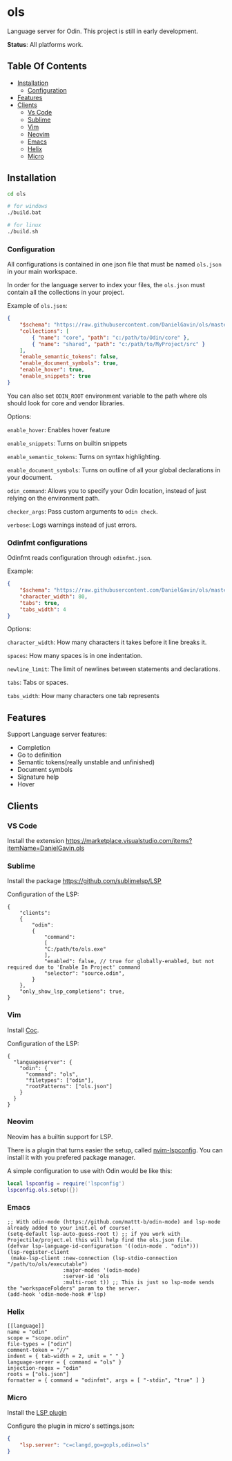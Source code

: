 # ols

Language server for Odin. This project is still in early development.

**Status**: All platforms work.

## Table Of Contents

-   [Installation](#installation)
    -   [Configuration](#Configuration)
-   [Features](#features)
-   [Clients](#clients)
    -   [Vs Code](#vs-code)
    -   [Sublime](#sublime)
    -   [Vim](#vim)
    -   [Neovim](#neovim)
    -   [Emacs](#emacs)
    -   [Helix](#helix)
    -   [Micro](#micro)

## Installation

```bash
cd ols

# for windows
./build.bat

# for linux
./build.sh
```

### Configuration

All configurations is contained in one json file that must be named `ols.json` in your main workspace.

In order for the language server to index your files, the `ols.json` must contain all the collections in your project.

Example of `ols.json`:

```json
{
	"$schema": "https://raw.githubusercontent.com/DanielGavin/ols/master/misc/ols.schema.json",
	"collections": [
		{ "name": "core", "path": "c:/path/to/Odin/core" },
		{ "name": "shared", "path": "c:/path/to/MyProject/src" }
	],
	"enable_semantic_tokens": false,
	"enable_document_symbols": true,
	"enable_hover": true,
	"enable_snippets": true
}
```

You can also set `ODIN_ROOT` environment variable to the path where ols should look for core and vendor libraries.

Options:

`enable_hover`: Enables hover feature

`enable_snippets`: Turns on builtin snippets

`enable_semantic_tokens`: Turns on syntax highlighting.

`enable_document_symbols`: Turns on outline of all your global declarations in your document.

`odin_command`: Allows you to specify your Odin location, instead of just relying on the environment path.

`checker_args`: Pass custom arguments to `odin check`.

`verbose`: Logs warnings instead of just errors.

### Odinfmt configurations

Odinfmt reads configuration through `odinfmt.json`.

Example:

```json
{
	"$schema": "https://raw.githubusercontent.com/DanielGavin/ols/master/misc/odinfmt.schema.json",
	"character_width": 80,
	"tabs": true,
	"tabs_width": 4
}
```

Options:

`character_width`: How many characters it takes before it line breaks it.

`spaces`: How many spaces is in one indentation.

`newline_limit`: The limit of newlines between statements and declarations.

`tabs`: Tabs or spaces.

`tabs_width`: How many characters one tab represents

## Features

Support Language server features:

-   Completion
-   Go to definition
-   Semantic tokens(really unstable and unfinished)
-   Document symbols
-   Signature help
-   Hover

## Clients

### VS Code

Install the extension https://marketplace.visualstudio.com/items?itemName=DanielGavin.ols

### Sublime

Install the package https://github.com/sublimelsp/LSP

Configuration of the LSP:

```
{
	"clients":
	{
		"odin":
		{
		    "command":
		    [
			"C:/path/to/ols.exe"
		    ],
		    "enabled": false, // true for globally-enabled, but not required due to 'Enable In Project' command
		    "selector": "source.odin",
		}
	},
	"only_show_lsp_completions": true,
}

```

### Vim

Install [Coc](https://github.com/neoclide/coc.nvim).

Configuration of the LSP:

```
{
  "languageserver": {
    "odin": {
      "command": "ols",
      "filetypes": ["odin"],
      "rootPatterns": ["ols.json"]
    }
  }
}
```

### Neovim

Neovim has a builtin support for LSP.

There is a plugin that turns easier the setup, called [nvim-lspconfig](https://github.com/neovim/nvim-lspconfig). You can
install it with you prefered package manager.

A simple configuration to use with Odin would be like this:

```lua
local lspconfig = require('lspconfig')
lspconfig.ols.setup({})
```

### Emacs

```
;; With odin-mode (https://github.com/mattt-b/odin-mode) and lsp-mode already added to your init.el of course!.
(setq-default lsp-auto-guess-root t) ;; if you work with Projectile/project.el this will help find the ols.json file.
(defvar lsp-language-id-configuration '((odin-mode . "odin")))
(lsp-register-client
 (make-lsp-client :new-connection (lsp-stdio-connection "/path/to/ols/executable")
                  :major-modes '(odin-mode)
                  :server-id 'ols
                  :multi-root t)) ;; This is just so lsp-mode sends the "workspaceFolders" param to the server.
(add-hook 'odin-mode-hook #'lsp)
```

### Helix

```
[[language]]
name = "odin"
scope = "scope.odin"
file-types = ["odin"]
comment-token = "//"
indent = { tab-width = 2, unit = " " }
language-server = { command = "ols" }
injection-regex = "odin"
roots = ["ols.json"]
formatter = { command = "odinfmt", args = [ "-stdin", "true" ] }
```

### Micro

Install the [LSP plugin](https://github.com/AndCake/micro-plugin-lsp)

Configure the plugin in micro's settings.json:

```json
{
	"lsp.server": "c=clangd,go=gopls,odin=ols"
}
```
